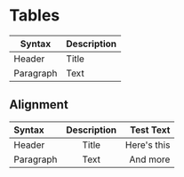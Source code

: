 # Tables

| Syntax      | Description |
| ----------- | ----------- |
| Header      | Title       |
| Paragraph   | Text        |


## Alignment


| Syntax      | Description | Test Text     |
| :---        |    :----:   |          ---: |
| Header      | Title       | Here's this   |
| Paragraph   | Text        | And more      |